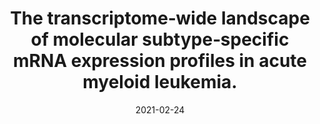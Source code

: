 ---
link: https://doi.org/10.1002/ajh.26141
journal: Am J Hematol
title: "The transcriptome‐wide landscape of molecular subtype‐specific mRNA expression profiles in acute myeloid leukemia."
date: 2021-02-24
authors: Mou, T., Pawitan, Y., Stahl, M., Vesterlund, M., Deng, W., Jafari, R., Bohlin, A., Österroos, A., Siavelis, L., Bäckvall, H., Erkers, T., Kiviluoto, S., Seashore‐Ludlow, B., Östling, P., Orre, L.M., Kallioniemi, O., Lehmann, S., Lehtiö, J., Vu, T.N.
---